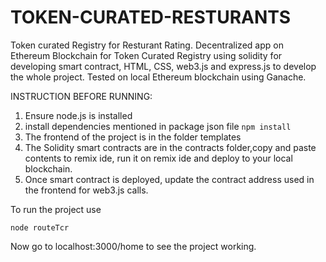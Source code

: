 # TOKEN-CURATED-RESTURANTS
Token curated Registry for Resturant Rating.
Decentralized app on Ethereum Blockchain for Token Curated Registry using solidity for developing smart contract, HTML, CSS, web3.js and express.js to develop the whole project. Tested on local Ethereum blockchain using Ganache.

INSTRUCTION BEFORE RUNNING:
1) Ensure node.js is installed
2) install dependencies mentioned in package json file    ``` npm install ```
3) The frontend of the project is in the folder templates
4) The Solidity smart contracts are in the contracts folder,copy and paste contents to remix ide, run it on remix ide and deploy to your local blockchain.
5) Once smart contract is deployed, update the contract address used in the frontend for web3.js calls.

To run the project use

```
node routeTcr
```

Now go to localhost:3000/home to see the project working.
